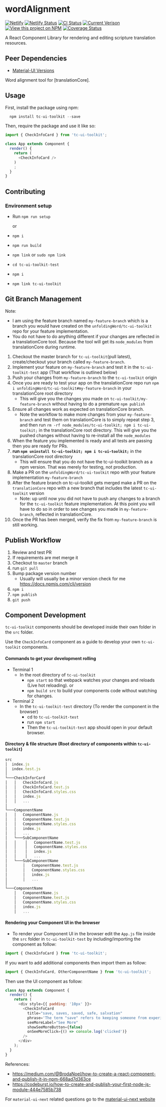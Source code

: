 # wordAlignment

[![Netlify](https://www.netlify.com/img/global/badges/netlify-color-accent.svg)](https://www.netlify.com)
[![Netlify Status](https://api.netlify.com/api/v1/badges/57413041-9de1-4d67-969e-3d5a2cd4225c/deploy-status)](https://app.netlify.com/sites/translation-helps-rcl/deploys)
[![CI Status](https://github.com/unfoldingWord/translation-helps-rcl/workflows/CI/badge.svg)](https://github.com/unfoldingWord/translation-helps-rcl/actions)
[![Current Verison](https://img.shields.io/github/tag/unfoldingWord/translation-helps-rcl.svg)](https://github.com/unfoldingWord/translation-helps-rcl/tags)
[![View this project on NPM](https://img.shields.io/npm/v/translation-helps-rcl)](https://www.npmjs.com/package/translation-helps-rcl)
[![Coverage Status](https://coveralls.io/repos/github/unfoldingWord/translation-helps-rcl/badge.svg?branch=main)](https://coveralls.io/github/unfoldingWord/translation-helps-rcl?branch=main)

A React Component Library for rendering and editing scripture translation resources.

## Peer Dependencies

- [Material-UI Versions](https://material-ui.com/versions/)

Word alignment tool for [translationCore].

## Usage

First, install the package using npm:

```js
  npm install tc-ui-toolkit --save
```

Then, require the package and use it like so:

```js
import { CheckInfoCard } from 'tc-ui-toolkit';

class App extends Component {
  render() {
    return (
      <CheckInfoCard />
    )
    ;
  }
}
```

## Contributing

### Environment setup

- Run `npm run setup`

  or
- `npm i`
- `npm run build`
- `npm link` or `sudo npm link`
- `cd tc-ui-toolkit-test`
- `npm i`
- `npm link tc-ui-toolkit`

## Git Branch Management

Note:

- I am using the feature branch named `my-feature-branch` which is a branch you would have created on the `unfoldingWord/tc-ui-toolkit` repo for your feature implementation.
- You do not have to do anything different if your changes are reflected in a translationCore tool. Because the tool will get its `node_modules` from translationCore during runtime.

1. Checkout the master branch for `tc-ui-toolkit`(pull latest), create/checkout your branch called `my-feature-branch`.
2. Implement your feature on `my-feature-branch` and test it in the `tc-ui-toolkit-test` app (That workflow is outlined below)
3. Push your changes from `my-feature-branch` to the `tc-ui-toolkit` origin
4. Once you are ready to test your app on the translationCore repo run `npm i unfoldingWord/tc-ui-toolkit#my-feature-branch` in your translationCore root directory
    - This will give you the changes you made on `tc-ui-toolkit/my-feature-branch` without having to do a premature `npm publish`
5. Ensure all changes work as expected on translationCore branch.
    - Note the workflow to make more changes from your `my-feature-branch` and test them on translationCore is to simply repeat step 3, and then run `rm -rf node_modules/tc-ui-toolkit; npm i tc-ui-toolkit;` in the translationCore root directory. This will give you the pushed changes without having to re-install all the `node_modules`
6. When the feature you implemented is ready and all tests are passing then you are ready for PRs.
7. **run `npm uninstall tc-ui-toolkit; npm i tc-ui-toolkit;`** in the translationCore root directory
   - This will ensure that you do not have the tc-ui-toolkit branch as a npm version. That was merely for testing, not production.
8. Make a PR on the `unfoldingWord/tc-ui-toolkit` repo with your feature implementation `my-feature-branch`
9. After the feature branch on tc-ui-toolkit gets merged make a PR on the `translationCore` repo with a new branch that includes the latest `tc-ui-toolkit` version
    - Note: up until now you did not have to push any changes to a branch for the `tc-ui-toolkit` feature implementation. At this point you will have to do so in order to see changes you made in `my-feature-branch`, reflected in translationCore.
10. Once the PR has been merged, verify the fix from `my-feature-branch` is still working.

## Publish Workflow

1. Review and test PR
2. If requirements are met merge it
3. Checkout to `master` branch
4. run `git pull`
5. Bump package version number
   - Usually will usually be a minor version check for me https://docs.npmjs.com/cli/version
6. `npm i`
7. `npm publish`
8. `git push`

## Component Development

`tc-ui-toolkit` components should be developed inside their own folder in the `src` folder.

Use the `CheckInfoCard` component as a guide to develop your own `tc-ui-toolkit` components.

#### Commands to get your development rolling

- Terminal 1
  - In the root directory of `tc-ui-toolkit`
    - `npm start` so that webpack watches your changes and reloads (Live hot reloading).
      or
    - `npm build src` to build your components code without watching for changes.
- Terminal 2
  - In the `tc-ui-toolkit-test` directory (To render the component in the browser)
    - cd to `tc-ui-toolkit-test`
    - run `npm start`
    - Then the `tc-ui-toolkit-test` app should open in your default browser.

#### Directory & file structure (Root directory of components within `tc-ui-toolkit`)

```js
src
│  index.js
│  index.test.js
│
└───CheckInforCard
│   │   CheckInfoCard.js
│   │   CheckInfoCard.test.js
│   │   CheckInfoCard.styles.css
│   │   index.js
│   │   ...
│
└───ComponentName
│   │   ComponentName.js
│   │   ComponentName.test.js
│   │   ComponentName.styles.css
│   │   index.js
│   │   ...
│   └───SubComponentName
│   │    │   ComponentName.test.js
│   │    │   ComponentName.styles.css
│   │    │   index.js
│   │    │   ...
│   └───SubComponentName
│       │   ComponentName.test.js
│       │   ComponentName.styles.css
│       │   index.js
│       │   ...
│
└───ComponentName
    │   ComponentName.js
    │   ComponentName.test.js
    │   ComponentName.styles.css
    │   index.js
    │   ...
```

#### Rendering your Component UI in the browser

- To render your Component UI in the browser edit the `App.js` file inside the `src` folder in `tc-ui-toolkit-test` by including/importing the component as follow:

```js
import { CheckInfoCard } from 'tc-ui-toolkit';
```

If you want to add additional components then import them as follow:

```js
import { CheckInfoCard, OtherComponentName } from 'tc-ui-toolkit';
```

Then use the UI component as follow:

```js
class App extends Component {
  render() {
    return (
      <div style={{ padding: '10px' }}>
        <CheckInfoCard
          title="save, saves, saved, safe, salvation"
          phrase='The term "save" refers to keeping someone from experiencing something bad or harmful. To "be safe" means to be protected from harm or danger.'
          seeMoreLabel="See More"
          showSeeMoreButton={false}
          onSeeMoreClick={() => console.log('clicked')}
        />
      </div>
    );
  }
}
```

References:

- <https://medium.com/@BrodaNoel/how-to-create-a-react-component-and-publish-it-in-npm-668ad7d363ce>
- <https://codeburst.io/how-to-create-and-publish-your-first-node-js-module-444e7585b738>

For `material-ui-next` related questions go to the [material-ui-next website](https://material-ui-next.com/)
